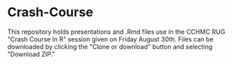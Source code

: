 # Crash-Course

This repository holds presentations and .Rmd files use in the CCHMC RUG "Crash Course in R" session given on Friday August 30th.  Files can be downloaded by clicking the "Clone or download" button and selecting "Download ZIP."
